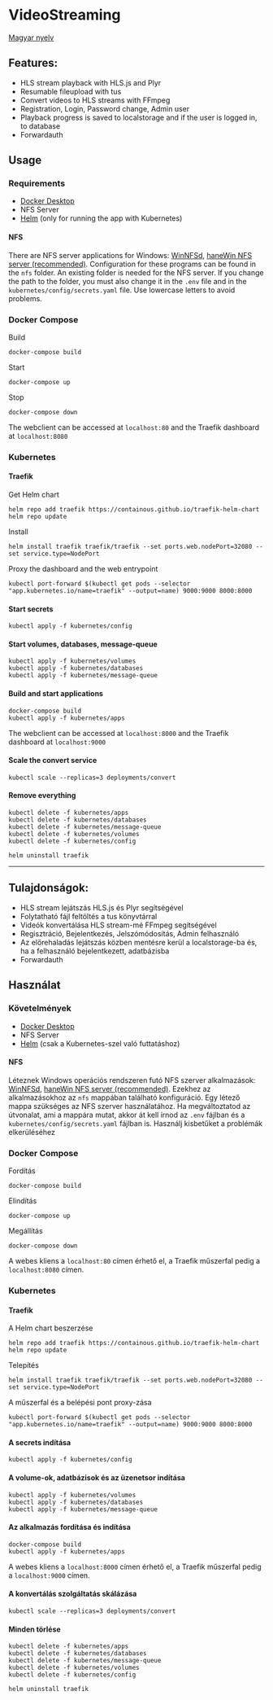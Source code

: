 # VideoStreaming
[Magyar nyelv](https://github.com/bargergo/VideoStreaming#tulajdons%C3%A1gok)
## Features:
* HLS stream playback with HLS.js and Plyr
* Resumable fileupload with tus
* Convert videos to HLS streams with FFmpeg
* Registration, Login, Password change, Admin user
* Playback progress is saved to localstorage and if the user is logged in, to database 
* Forwardauth

## Usage
### Requirements
* [Docker Desktop](https://www.docker.com/products/docker-desktop)
* NFS Server
* [Helm](https://helm.sh/docs/intro/install/) (only for running the app with Kubernetes)

#### NFS
There are NFS server applications for Windows: [WinNFSd](https://github.com/winnfsd/winnfsd), [haneWin NFS server (recommended)](https://www.hanewin.net/nfs-e.htm). Configuration for these programs can be found in the `nfs` folder. An existing folder is needed for the NFS server. If you change the path to the folder, you must also change it in the `.env` file and in the `kubernetes/config/secrets.yaml` file. Use lowercase letters to avoid problems.

### Docker Compose
Build
```
docker-compose build
```
Start
```
docker-compose up
```
Stop
```
docker-compose down
```
The webclient can be accessed at `localhost:80` and the Traefik dashboard at `localhost:8080`
### Kubernetes
#### Traefik
Get Helm chart
```
helm repo add traefik https://containous.github.io/traefik-helm-chart
helm repo update
```
Install
```
helm install traefik traefik/traefik --set ports.web.nodePort=32080 --set service.type=NodePort
```
Proxy the dashboard and the web entrypoint
```
kubectl port-forward $(kubectl get pods --selector "app.kubernetes.io/name=traefik" --output=name) 9000:9000 8000:8000
```
#### Start secrets
```
kubectl apply -f kubernetes/config
```
#### Start volumes, databases, message-queue
```
kubectl apply -f kubernetes/volumes
kubectl apply -f kubernetes/databases
kubectl apply -f kubernetes/message-queue
```
#### Build and start applications
```
docker-compose build
kubectl apply -f kubernetes/apps
```
The webclient can be accessed at `localhost:8000` and the Traefik dashboard at `localhost:9000`
#### Scale the convert service
```
kubectl scale --replicas=3 deployments/convert
```
#### Remove everything
```
kubectl delete -f kubernetes/apps
kubectl delete -f kubernetes/databases
kubectl delete -f kubernetes/message-queue
kubectl delete -f kubernetes/volumes
kubectl delete -f kubernetes/config

helm uninstall traefik
```
---
## Tulajdonságok:
* HLS stream lejátszás HLS.js és Plyr segítségével
* Folytatható fájl feltöltés a  tus könyvtárral
* Videók konvertálása HLS stream-mé FFmpeg segítségével
* Regisztráció, Bejelentkezés, Jelszómódosítás, Admin felhasználó
* Az előrehaladás lejátszás közben mentésre kerül a localstorage-ba és, ha a felhasználó bejelentkezett, adatbázisba 
* Forwardauth

## Használat
### Követelmények
* [Docker Desktop](https://www.docker.com/products/docker-desktop)
* NFS Server
* [Helm](https://helm.sh/docs/intro/install/) (csak a Kubernetes-szel való futtatáshoz)

#### NFS
Léteznek Windows operációs rendszeren futó NFS szerver alkalmazások: [WinNFSd](https://github.com/winnfsd/winnfsd), [haneWin NFS server (recommended)](https://www.hanewin.net/nfs-e.htm). Ezekhez az alkalmazásokhoz az `nfs` mappában található konfiguráció. Egy létező mappa szükséges az NFS szerver használatához. Ha megváltoztatod az útvonalat, ami a mappára mutat, akkor át kell írnod az `.env` fájlban és a `kubernetes/config/secrets.yaml` fájlban is. Használj kisbetűket a problémák elkerüléséhez
### Docker Compose
Fordítás
```
docker-compose build
```
Elindítás
```
docker-compose up
```
Megállítás
```
docker-compose down
```
A webes kliens a `localhost:80` címen érhető el, a Traefik műszerfal pedig a `localhost:8080` címen.
### Kubernetes
#### Traefik
A Helm chart beszerzése
```
helm repo add traefik https://containous.github.io/traefik-helm-chart
helm repo update
```
Telepítés
```
helm install traefik traefik/traefik --set ports.web.nodePort=32080 --set service.type=NodePort
```
A műszerfal és a belépési pont proxy-zása
```
kubectl port-forward $(kubectl get pods --selector "app.kubernetes.io/name=traefik" --output=name) 9000:9000 8000:8000
```
#### A secrets indítása
```
kubectl apply -f kubernetes/config
```
#### A volume-ok, adatbázisok és az üzenetsor indítása
```
kubectl apply -f kubernetes/volumes
kubectl apply -f kubernetes/databases
kubectl apply -f kubernetes/message-queue
```
#### Az alkalmazás fordítása és indítása
```
docker-compose build
kubectl apply -f kubernetes/apps
```
A webes kliens a `localhost:8000` címen érhető el, a Traefik műszerfal pedig a `localhost:9000` címen.
#### A konvertálás szolgáltatás skálázása
```
kubectl scale --replicas=3 deployments/convert
```
#### Minden törlése
```
kubectl delete -f kubernetes/apps
kubectl delete -f kubernetes/databases
kubectl delete -f kubernetes/message-queue
kubectl delete -f kubernetes/volumes
kubectl delete -f kubernetes/config

helm uninstall traefik
```
